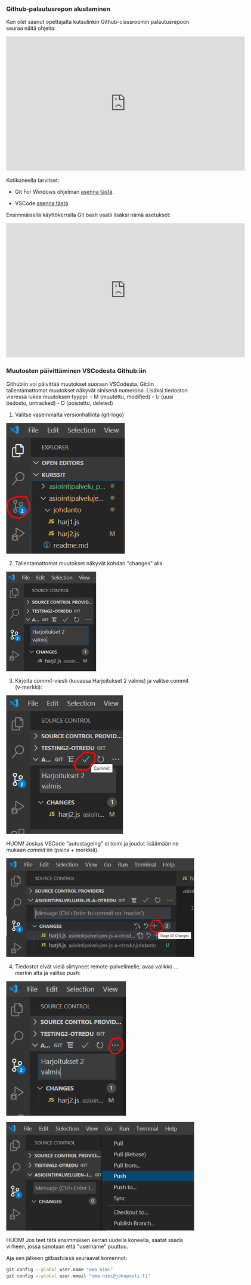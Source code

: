 ### Github-palautusrepon alustaminen

Kun olet saanut opettajalta kutsulinkin Github-classroomin palautusrepoon seuraa näitä ohjeita:

<iframe width="640" height="360" src="https://web.microsoftstream.com/embed/video/30512e6a-29b0-48c0-81f4-af466c202513?autoplay=false&amp;showinfo=true" allowfullscreen style="border:none;"></iframe>

Kotikoneella tarvitset:

- Git For Windows ohjelman [asenna tästä](https://gitforwindows.org/).

- VSCode [asenna tästä](https://code.visualstudio.com/)

Ensimmäisellä käyttökerralla Git bash vaatii lisäksi nämä asetukset:

<iframe width="640" height="360" src="https://web.microsoftstream.com/embed/video/bfbda2a1-725a-40de-ba15-05197fb4cdc8?autoplay=false&amp;showinfo=true" allowfullscreen style="border:none;"></iframe>

### Muutosten päivittäminen VSCodesta Github:iin

Githubiin voi päivittää muutokset suoraan VSCodesta. Git:iin tallentamattomat muutokset näkyvät sinisenä numerona. Lisäksi tiedoston vieressä lukee muutoksen tyyppi:
    - M (muutettu, modified)
    - U (uusi tiedosto, untracked) - D (poistettu, deleted)

1. Valitse vasemmalta versionhallinta (git-logo)

![muutosten päivitys](./img/vscode_muutokset1.PNG)

2. Tallentamattomat muutokset näkyvät kohdan "changes" alla.

![muutosten päivitys](./img/vscode_muutokset2b.PNG)

3. Kirjoita *commit*-viesti (kuvassa Harjoitukset 2 valmis) ja valitse commit (v-merkki):

![muutosten päivitys](./img/vscode_muutokset3.PNG)

HUOM! Joskus VSCode "autostageing" ei toimi ja joudut lisäämään ne mukaan *commit*:iin (paina + merkkiä).

![muutosten päivitys](./img/vscode_muutokset6.PNG)

4. Tiedostot eivät vielä siirtyneet remote-palvelimelle, avaa valikko ... merkin alta ja valitse *push*:

![muutosten päivitys](./img/vscode_muutokset4.PNG)

![muutosten päivitys](./img/vscode_muutokset5.PNG)

HUOM! Jos teet tätä ensimmäisen kerran uudella koneella, saatat saada virheen, jossa sanotaan että "username" puuttuu.

Aja sen jälkeen gitbash:issä seuraavat komennot:

```cmd
git config --global user.name "oma nimi"
git config --global user.email "oma.nimi@jokuposti.fi"
```